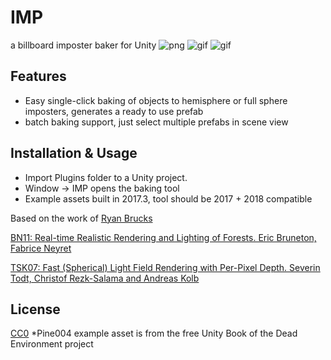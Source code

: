 # IMP
a billboard imposter baker for Unity
![png](https://www.dropbox.com/s/msxml7ymbas0pto/impQuads.PNG?raw=1)
![gif](https://www.dropbox.com/s/l0973mqqh2qveab/mkvImposters.gif?raw=1)
![gif](https://www.dropbox.com/s/gbqx91wwr2vzzu2/treeImposters.gif?raw=1)

Features
--------

- Easy single-click baking of objects to hemisphere or full sphere imposters, generates a ready to use prefab
 - batch baking support, just select multiple prefabs in scene view

Installation & Usage
------------

- Import Plugins folder to a Unity project. 
- Window -> IMP opens the baking tool
- Example assets built in 2017.3, tool should be 2017 + 2018 compatible

Based on the work of [Ryan Brucks](http://shaderbits.com/blog/octahedral-impostors/)

[BN11: Real-time Realistic Rendering and Lighting of Forests. Eric Bruneton, Fabrice Neyret](https://hal.inria.fr/hal-00650120/file/article.pdf) 

[TSK07: Fast (Spherical) Light Field Rendering with Per-Pixel Depth. Severin Todt, Christof Rezk-Salama
and Andreas Kolb](http://citeseerx.ist.psu.edu/viewdoc/download?doi=10.1.1.90.6202&rep=rep1&type=pdf)

License
-------

[CC0](https://creativecommons.org/share-your-work/public-domain/cc0/)
*Pine004 example asset is from the free Unity Book of the Dead Environment project
